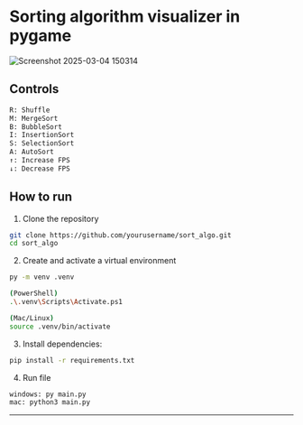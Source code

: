 # Sorting algorithm visualizer in pygame

![Screenshot 2025-03-04 150314](https://github.com/user-attachments/assets/b243140d-b9c4-489c-a732-9120d8af907f)

## Controls
```bash
R: Shuffle
M: MergeSort
B: BubbleSort
I: InsertionSort
S: SelectionSort
A: AutoSort
↑: Increase FPS
↓: Decrease FPS
```


## How to run

1. Clone the repository
```bash
git clone https://github.com/yourusername/sort_algo.git
cd sort_algo
```

2. Create and activate a virtual environment
```bash
py -m venv .venv

(PowerShell)
.\.venv\Scripts\Activate.ps1

(Mac/Linux)
source .venv/bin/activate
```

3. Install dependencies:

```bash
pip install -r requirements.txt

```
4. Run file
```bash
windows: py main.py
mac: python3 main.py
```

---
